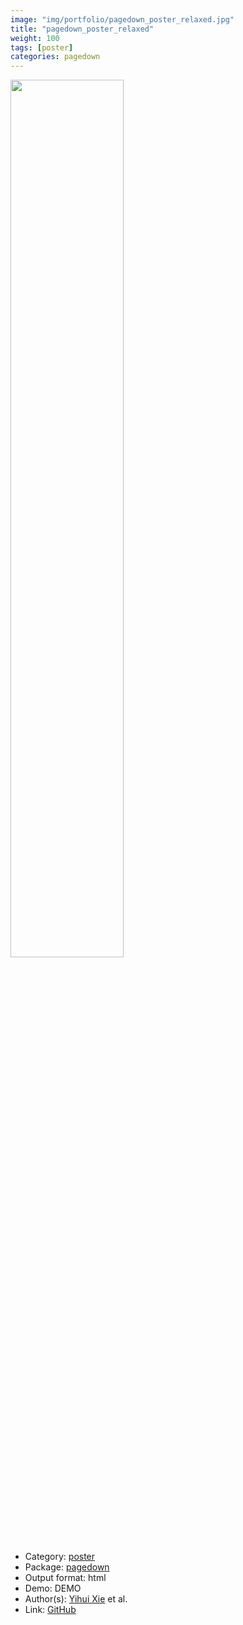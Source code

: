 ```yaml
---
image: "img/portfolio/pagedown_poster_relaxed.jpg"
title: "pagedown_poster_relaxed"
weight: 100
tags: [poster]
categories: pagedown
---
```




<!--more-->

<p><a href="../../img/portfolio/pagedown_poster_relaxed.jpg"><img class = "jf-image-shadow" src="../../img/portfolio/pagedown_poster_relaxed.jpg", width="60%"></a></p>

- Category: [poster](../../tags/poster)
- Package: [pagedown](pagedown)
- Output format: html
- Demo: DEMO
- Author(s): [Yihui Xie](https://yihui.org/) et al.
- Link: [GitHub](https://github.com/rstudio/pagedown)


